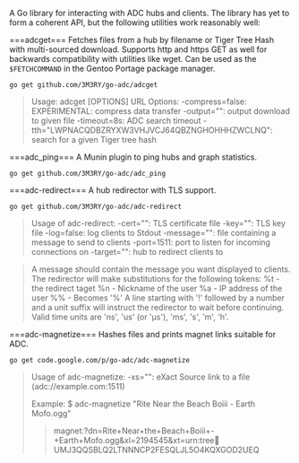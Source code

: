 A Go library for interacting with ADC hubs and clients. The library has yet to form a coherent API, but the following utilities work reasonably well:

===adcget===
Fetches files from a hub by filename or Tiger Tree Hash with multi-sourced download. Supports http and https GET as well for backwards compatibility with utilities like wget. Can be used as the `$FETCHCOMMAND` in the Gentoo Portage package manager.

`go get github.com/3M3RY/go-adc/adcget`

> Usage: adcget [OPTIONS] URL
> Options:
>   -compress=false: EXPERIMENTAL: compress data transfer
>   -output="": output download to given file
>   -timeout=8s: ADC search timeout
>   -tth="LWPNACQDBZRYXW3VHJVCJ64QBZNGHOHHHZWCLNQ": search for a given Tiger tree hash
>

===adc_ping===
A Munin plugin to ping hubs and graph statistics.

`go get github.com/3M3RY/go-adc/adc_ping`


===adc-redirect===
A hub redirector with TLS support.

`go get github.com/3M3RY/go-adc/adc-redirect`

> Usage of adc-redirect:
>   -cert="": TLS certificate file
>   -key="": TLS key file
>   -log=false: log clients to Stdout
>   -message="": file containing a message to send to clients
>   -port=1511: port to listen for incoming connections on
>   -target="": hub to redirect clients to

> A message should contain the message you want displayed to clients.
> The redirector will make substitutions for the following tokens:
> 	 %t - the redirect taget
> 	 %n - Nickname of the user
> 	 %a - IP address of the user
> 	 %% - Becomes '%'
> A line starting with '!' followed by a number and a unit suffix will
> instruct the redirector to wait before continuing. Valid time units are
> 'ns', 'us' (or 'µs'), 'ms', 's', 'm', 'h'.

===adc-magnetize===
Hashes files and prints magnet links suitable for ADC.

`go get code.google.com/p/go-adc/adc-magnetize`

> Usage of adc-magnetize:
>  -xs="": eXact Source link to a file (adc://example.com:1511)
>
> Example:
> $ adc-magnetize "Rite Near the Beach Boiii - Earth Mofo.ogg" 
>> magnet:?dn=Rite+Near+the+Beach+Boiii+-+Earth+Mofo.ogg&xl=2194545&xt=urn:tree:tiger:UMJ3QQSBLQ2LTNNNCP2FESQLJL5O4KQXGOD2UEQ
